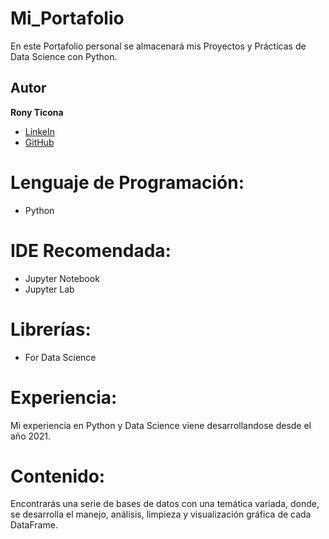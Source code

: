# Mi_Portafolio
En este Portafolio personal se almacenará mis Proyectos y Prácticas de Data Science con Python.

## Autor
**Rony Ticona**

* [LinkeIn](https://www.linkedin.com/in/ronyticona1/)
* [GitHub](https://ronyticona1.github.io/Mi_Portafolio/)

# Lenguaje de Programación:
- Python

# IDE Recomendada:
- Jupyter Notebook
- Jupyter Lab

# Librerías:
- For Data Science

# Experiencia:
Mi experiencia en Python y Data Science viene desarrollandose desde el año 2021.

# Contenido:
Encontrarás una serie de bases de datos con una temática variada, donde, se desarrolla el manejo, análisis, limpieza y visualización gráfica de cada DataFrame.
